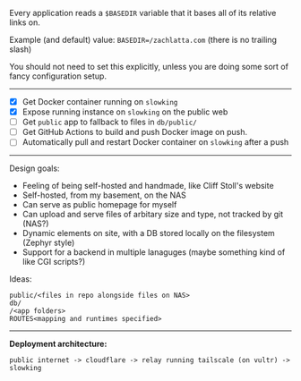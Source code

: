 Every application reads a `$BASEDIR` variable that it bases all of its relative links on.

Example (and default) value: `BASEDIR=/zachlatta.com` (there is no trailing slash)

You should not need to set this explicitly, unless you are doing some sort of fancy configuration setup.

---

- [X] Get Docker container running on `slowking`
- [X] Expose running instance on `slowking` on the public web
- [ ] Get `public` app to fallback to files in `db/public/`
- [ ] Get GitHub Actions to build and push Docker image on push.
- [ ] Automatically pull and restart Docker container on `slowking` after a push

---

Design goals:

- Feeling of being self-hosted and handmade, like Cliff Stoll's website
- Self-hosted, from my basement, on the NAS
- Can serve as public homepage for myself
- Can upload and serve files of arbitary size and type, not tracked by git (NAS?)
- Dynamic elements on site, with a DB stored locally on the filesystem (Zephyr style)
- Support for a backend in multiple lanaguges (maybe something kind of like CGI scripts?)

Ideas:

```
public/<files in repo alongside files on NAS>
db/
/<app folders>
ROUTES<mapping and runtimes specified>
```

---

**Deployment architecture:**

```
public internet -> cloudflare -> relay running tailscale (on vultr) -> slowking
```